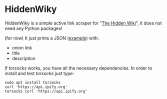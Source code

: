 # HiddenWiky
HiddenWiky is a simple active link scraper for "[The Hidden Wiki](http://zqktlwi4fecvo6ri.onion/wiki/index.php/Main_Page)", it does not need any Python packages!

(for now) It just prints a JSON ([example](https://raw.githubusercontent.com/packmad/HiddenWiky/master/outputs/2019-08-05_16-20.json)) with:
* onion link
* title
* description



If *torsocks* works, you have all the necessary dependencies.
In order to install and test *torsocks* just type:

```shell script
sudo apt install torsocks
curl 'https://api.ipify.org'
torsocks curl 'https://api.ipify.org'
```
